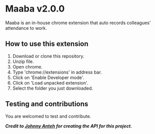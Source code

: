 # Maaba v2.0.0
Maaba is an in-house chrome extension that auto records colleagues' attendance to work.


## How to use this extension
1. Download or clone this repository.
1. Unzip file.
1. Open chrome.
1. Type 'chrome://extensions' in address bar.
1. Click on 'Enable Developer mode'.
1. Click on 'Load unpacked extension'.
1. Select the folder you just downloaded.


## Testing and contributions

You are welcomed to test and contribute.

**_Credit to <a href="mailto:johnny.anteh@softtribe.com">Johnny Anteh</a> for creating the API for this project._**
